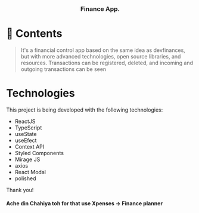 <h3 align="center">
   Finance App.
</h3>

# 📌 Contents
> It's a financial control app based on the same idea as devfinances, but with more advanced technologies, open source libraries, and resources. Transactions can be registered, deleted, and incoming and outgoing transactions can be seen

# Technologies
This project is being developed with the following technologies:

- ReactJS
- TypeScript
- useState
- useEfect
- Context API
- Styled Components
- Mirage JS
- axios
- React Modal
- polished


Thank you! 

#### Ache din Chahiya toh for that use Xpenses -> Finance planner
